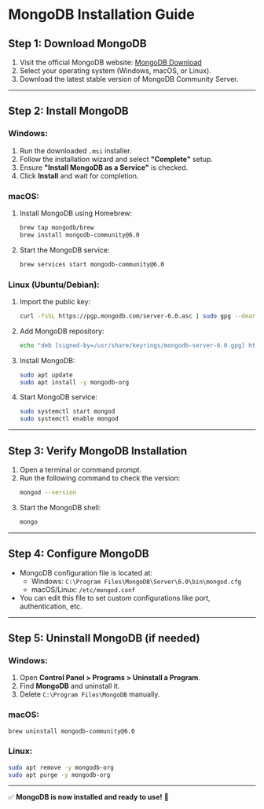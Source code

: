# MongoDB Installation Guide

## Step 1: Download MongoDB
1. Visit the official MongoDB website: [MongoDB Download](https://www.mongodb.com/try/download/community)
2. Select your operating system (Windows, macOS, or Linux).
3. Download the latest stable version of MongoDB Community Server.

---

## Step 2: Install MongoDB
### Windows:
1. Run the downloaded `.msi` installer.
2. Follow the installation wizard and select **"Complete"** setup.
3. Ensure **"Install MongoDB as a Service"** is checked.
4. Click **Install** and wait for completion.

### macOS:
1. Install MongoDB using Homebrew:
   ```sh
   brew tap mongodb/brew
   brew install mongodb-community@6.0
   ```
2. Start the MongoDB service:
   ```sh
   brew services start mongodb-community@6.0
   ```

### Linux (Ubuntu/Debian):
1. Import the public key:
   ```sh
   curl -fsSL https://pgp.mongodb.com/server-6.0.asc | sudo gpg --dearmor -o /usr/share/keyrings/mongodb-server-6.0.gpg
   ```
2. Add MongoDB repository:
   ```sh
   echo "deb [signed-by=/usr/share/keyrings/mongodb-server-6.0.gpg] https://repo.mongodb.org/apt/ubuntu focal/mongodb-org/6.0 multiverse" | sudo tee /etc/apt/sources.list.d/mongodb-org-6.0.list
   ```
3. Install MongoDB:
   ```sh
   sudo apt update
   sudo apt install -y mongodb-org
   ```
4. Start MongoDB service:
   ```sh
   sudo systemctl start mongod
   sudo systemctl enable mongod
   ```

---

## Step 3: Verify MongoDB Installation
1. Open a terminal or command prompt.
2. Run the following command to check the version:
   ```sh
   mongod --version
   ```
3. Start the MongoDB shell:
   ```sh
   mongo
   ```

---

## Step 4: Configure MongoDB
- MongoDB configuration file is located at:
  - Windows: `C:\Program Files\MongoDB\Server\6.0\bin\mongod.cfg`
  - macOS/Linux: `/etc/mongod.conf`
- You can edit this file to set custom configurations like port, authentication, etc.

---

## Step 5: Uninstall MongoDB (if needed)
### Windows:
1. Open **Control Panel > Programs > Uninstall a Program**.
2. Find **MongoDB** and uninstall it.
3. Delete `C:\Program Files\MongoDB` manually.

### macOS:
```sh
brew uninstall mongodb-community@6.0
```

### Linux:
```sh
sudo apt remove -y mongodb-org
sudo apt purge -y mongodb-org
```

---

✅ **MongoDB is now installed and ready to use!** 🚀

